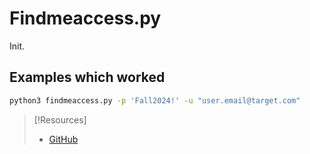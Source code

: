 
# Findmeaccess.py
Init.
## Examples which worked
```bash
python3 findmeaccess.py -p 'Fall2024!' -u "user.email@target.com"
```

> [!Resources]
> - [GitHub](https://github.com/absolomb/FindMeAccess/tree/main)